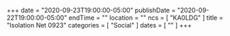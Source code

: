 +++
date = "2020-09-23T19:00:00-05:00"
publishDate = "2020-09-22T19:00:00-05:00"
endTime = ""
location = ""
ncs = [ "KA0LDG" ]
title = "Isolation Net 0923"
categories = [ "Social" ]
dates = [ "" ]
+++
